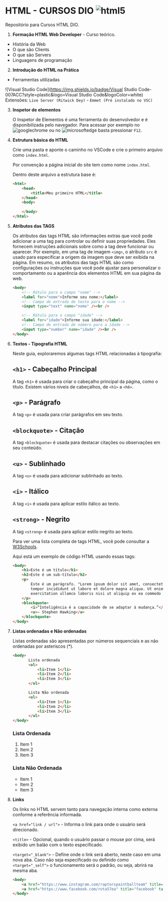 # HTML - CURSOS DIO ![html5](https://img.shields.io/badge/html5-E34F26?style=for-the-badge&logo=html5&logoColor=white)

Repositório para Cursos HTML DIO.

1. **Formação HTML Web Developer** - Curso teórico.

* História da Web
* O que são Clients
* O que são Servers
* Linguagens de programação

2. **Introdução do HTML na Prática**

* Ferramentas utilizadas  

![Visual Studio Code](https://img.shields.io/badge/Visual Studio Code-007ACC?style=plastic&logo=Visual Studio Code&logoColor=white) Extensões: `Live Server (Ritwick Dey)` - `Emmet (Pré instalado no VSC)`

3. **Inspetor de elementos**

   O Inspetor de Elementos é uma ferramenta do desenvolvedor e é disponibilizada pelo navegador. Para acessar por exemplo no ![googlechrome](https://img.shields.io/badge/googlechrome-4285F4?style=plastic&logo=googlechrome&logoColor=white) ou no ![microsoftedge](https://img.shields.io/badge/microsoftedge-0078D7?style=plastic&logo=microsoftedge&logoColor=white) basta pressionar `F12`.

4. **Estrutura básica do HTML**

   Crie uma pasta e aponte o caminho no VSCode e crie o primeiro arquivo como `index.html`.

   Por convenção a página inicial do site tem como nome `index.html`. 

   Dentro deste arquivo a estrutura base é:

   ```html
   <html>
       <head>
           <title>Meu primeiro HTML</title> 
       </head>
       <body>
           
       </body>
   </html>
   ```

5. **Atributos das TAGS**

   Os atributos das tags HTML são informações extras que você pode adicionar a uma tag para controlar ou definir suas propriedades. Eles fornecem instruções adicionais sobre como a tag deve funcionar ou aparecer. Por exemplo, em uma tag de imagem `<img>`, o atributo `src` é usado para especificar a origem da imagem que deve ser exibida na página. Em resumo, os atributos das tags HTML são como configurações ou instruções que você pode ajustar para personalizar o comportamento ou a aparência dos elementos HTML em sua página da web.

   ```html
   <body>
       <!-- Rótulo para o campo "nome" -->
       <label for="nome">Informe seu nome:</label>
       <!-- Campo de entrada de texto para o nome -->
       <input type="text" name="nome" /><br />
   
       <!-- Rótulo para o campo "idade" -->
       <label for="idade">Informe sua idade:</label>
       <!-- Campo de entrada de número para a idade -->
       <input type="number" name="idade" /><br />
   </body>
   ```

6. **Textos - Tipografia HTML**

   Neste guia, exploraremos algumas tags HTML relacionadas à tipografia:

   ## `<h1>` - Cabeçalho Principal

   A tag `<h1>` é usada para criar o cabeçalho principal da página, como o título. Existem vários níveis de cabeçalhos, de `<h1>` a `<h6>`.

   ## `<p>` - Parágrafo

   A tag `<p>` é usada para criar parágrafos em seu texto.

   ## `<blockquote>` - Citação

   A tag `<blockquote>` é usada para destacar citações ou observações em seu conteúdo.

   ## `<u>` - Sublinhado

   A tag `<u>` é usada para adicionar sublinhado ao texto.

   ## `<i>` - Itálico

   A tag `<i>` é usada para aplicar estilo itálico ao texto.

   ## `<strong>` - Negrito

   A tag `<strong>` é usada para aplicar estilo negrito ao texto.

   Para ver uma lista completa de tags HTML, você pode consultar a [W3Schools](https://www.w3schools.com/tags/default.asp).

   Aqui está um exemplo de código HTML usando essas tags:

   ```html
   <body>
       <h1>Este é um título</h1>
       <h2>Este é um sub-título</h2>
       <p>
           Este é um parágrafo. "Lorem ipsum dolor sit amet, consectetur adipiscing elit, sed do eiusmod
           tempor incididunt ut labore et dolore magna aliqua. Ut enim ad minim veniam, quis nostrud
           exercitation ullamco laboris nisi ut aliquip ex ea commodo consequat."
       </p>
       <blockquote>
           <i>“Inteligência é a capacidade de se adaptar à mudança.”</i>
           <u>— Stephen Hawking</u>
       </blockquote>
   </body>

7. **Listas ordenadas e Não ordenadas**

   Listas ordenadas são apresentadas por números sequenciais e as não ordenadas por asteriscos (*).

   ```html
   <body>
          Lista ordenada
          <ol>
              <li>Item 1</li>
              <li>Item 2</li>
              <li>Item 3</li>
          </ol>
   
          Lista Não ordenada
          <ul>
              <li>Item 1</li>
              <li>Item 2</li>
              <li>Item 3</li>
          </ul>
   </body>
   ```

   ### Lista Ordenada

   1. Item 1
   2. Item 2
   3. Item 3

   ### Lista Não Ordenada

   * Item 1
   * Item 2
   * Item 3

8. **Links**

   Os links no HTML servem tanto para navegação interna como externa conforme a referência informada.

   `<a href="link / url">` - Informa o link para onde o usuário será direcionado.

   `<title>` - Opcional, quando o usuário passar o mouse por cima, será exibido um balão com o texto especificado.

   `<target="_blank">` - Define onde o link será aberto, neste caso em uma nova aba. Caso não seja especificado ou definido como `<target="_self">`  o funcionamento será o padrão, ou seja, abrirá na mesma aba.

   ```html
   <body>
       <a href="https://www.instagram.com/raptorspaintballteam" title="Equipe Mineira de Paintball Speed - INSTAGRAM" target="_blank">Raptors Paintball</a>
       <a href="https://www.facebook.com/rota57ea" title="facebook" target="_blank">Rota 57 Estética Automotiva</a>
   </body>
   ```

   